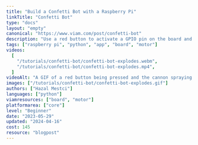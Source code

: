 ```yaml
---
title: "Build a Confetti Bot with a Raspberry Pi"
linkTitle: "Confetti Bot"
type: "docs"
layout: "empty"
canonical: "https://www.viam.com/post/confetti-bot"
description: "Use a red button to activate a GPIO pin on the board and make a confetti popper go off."
tags: ["raspberry pi", "python", "app", "board", "motor"]
videos:
  [
    "/tutorials/confetti-bot/confetti-bot-explodes.webm",
    "/tutorials/confetti-bot/confetti-bot-explodes.mp4",
  ]
videoAlt: "A GIF of a red button being pressed and the cannon spraying confetti"
images: ["/tutorials/confetti-bot/confetti-bot-explodes.gif"]
authors: ["Hazal Mestci"]
languages: ["python"]
viamresources: ["board", "motor"]
platformarea: ["core"]
level: "Beginner"
date: "2023-05-29"
updated: "2024-04-16"
cost: 145
resource: "blogpost"
---
```

